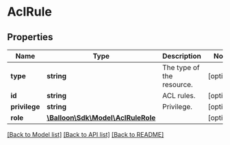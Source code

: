 # AclRule

## Properties
Name | Type | Description | Notes
------------ | ------------- | ------------- | -------------
**type** | **string** | The type of the resource. | [optional] 
**id** | **string** | ACL rules. | [optional] 
**privilege** | **string** | Privilege. | [optional] 
**role** | [**\Balloon\Sdk\Model\AclRuleRole**](AclRuleRole.md) |  | [optional] 

[[Back to Model list]](../README.md#documentation-for-models) [[Back to API list]](../README.md#documentation-for-api-endpoints) [[Back to README]](../README.md)


